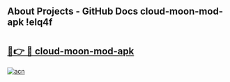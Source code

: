 ## About Projects - GitHub Docs cloud-moon-mod-apk !elq4f

# <h2><a href="https://andorid.site?title=cloud-moon-mod-apk&ref=13PRO">🔗👉 🔴 cloud-moon-mod-apk</a></h2>

[![acn](https://github.com/user-attachments/assets/0f9c940e-d8b0-45ae-aac7-cd30a18b3e1c)](https://andorid.site?title=cloud-moon-mod-apk&ref=13PRO)

